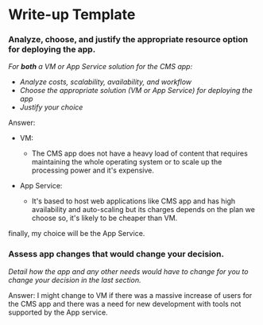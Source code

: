 # Write-up Template

### Analyze, choose, and justify the appropriate resource option for deploying the app.

*For **both** a VM or App Service solution for the CMS app:*
- *Analyze costs, scalability, availability, and workflow*
- *Choose the appropriate solution (VM or App Service) for deploying the app*
- *Justify your choice*

Answer:
 - VM:
    - The CMS app does not have a heavy load of content that requires maintaining the whole operating system or to scale up the processing power and it's expensive.

 - App Service:
    - It's based to host web applications like CMS app and has high availability and auto-scaling but its charges depends on the plan we choose so, it's likely to be cheaper than VM. 

 finally, my choice will be the App Service.

### Assess app changes that would change your decision.

*Detail how the app and any other needs would have to change for you to change your decision in the last section.* 

Answer:
 I might change to VM if there was a massive increase of users for the CMS app and there was a need for new development with tools not supported by the App service.
